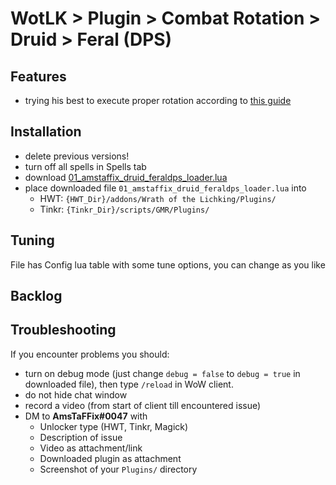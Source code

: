 # WotLK > Plugin > Combat Rotation > Druid > Feral (DPS)

## Features
- trying his best to execute proper rotation according to [this guide](https://www.wowhead.com/wotlk/guide/classes/druid/feral/dps-rotation-cooldowns-abilities-pve)

## Installation
- delete previous versions!
- turn off all spells in Spells tab
- download [01_amstaffix_druid_feraldps_loader.lua](https://raw.githubusercontent.com/Dream-Weaver-GMR-Profiles-Plugins/public/master/plugins/wotlk/combat_rotation/druid/feraldps/v1/01_amstaffix_druid_feraldps_loader.lua)
- place downloaded file `01_amstaffix_druid_feraldps_loader.lua` into
  - HWT: `{HWT_Dir}/addons/Wrath of the Lichking/Plugins/`
  - Tinkr: `{Tinkr_Dir}/scripts/GMR/Plugins/`

## Tuning
File has Config lua table with some tune options, you can change as you like

## Backlog


## Troubleshooting
If you encounter problems you should:
- turn on debug mode (just change `debug = false` to `debug = true` in downloaded file), then type `/reload` in WoW client.
- do not hide chat window
- record a video (from start of client till encountered issue)
- DM to **AmsTaFFix#0047** with
  - Unlocker type (HWT, Tinkr, Magick)
  - Description of issue
  - Video as attachment/link
  - Downloaded plugin as attachment
  - Screenshot of your `Plugins/` directory

